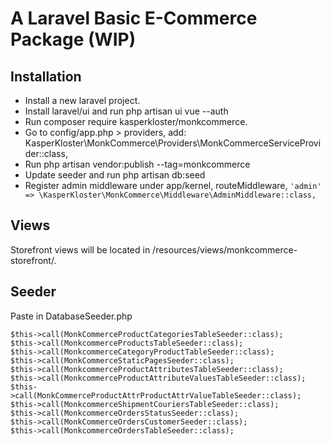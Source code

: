 # A Laravel Basic E-Commerce Package (WIP)

## Installation
- Install a new laravel project.
- Install laravel/ui and run php artisan ui vue --auth
- Run composer require kasperkloster/monkcommerce.
- Go to config/app.php > providers, add: KasperKloster\MonkCommerce\Providers\MonkCommerceServiceProvider::class,
- Run php artisan vendor:publish --tag=monkcommerce
- Update seeder and run php artisan db:seed
- Register admin middleware under app/kernel, routeMiddleware, ```'admin' => \KasperKloster\MonkCommerce\Middleware\AdminMiddleware::class,```

## Views
Storefront views will be located in /resources/views/monkcommerce-storefront/.


## Seeder
Paste in DatabaseSeeder.php
```
$this->call(MonkCommerceProductCategoriesTableSeeder::class);
$this->call(MonkcommerceProductsTableSeeder::class);
$this->call(MonkcommerceCategoryProductTableSeeder::class);
$this->call(MonkCommerceStaticPagesSeeder::class);
$this->call(MonkcommerceProductAttributesTableSeeder::class);
$this->call(MonkcommerceProductAttributeValuesTableSeeder::class);
$this->call(MonkCommerceProductAttrProductAttrValueTableSeeder::class);
$this->call(MonkcommerceShipmentCouriersTableSeeder::class);
$this->call(MonkcommerceOrdersStatusSeeder::class);
$this->call(MonkCommerceOrdersCustomerSeeder::class);
$this->call(MonkcommerceOrdersTableSeeder::class);
```
